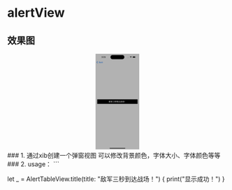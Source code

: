 # alertView
## 效果图
<center class="half">
<img src="https://github.com/platojobs/alertView/blob/main/Simulator%20Screenshot%20-%20iPhone%2014%20Pro%20-%202023-05-26%20at%2015.23.43.png" width="20%" height="20%" />
</center>
### 1. 通过xib创建一个弹窗视图
可以修改背景颜色，字体大小、字体颜色等等
### 2. usage：
```

 let _ = AlertTableView.title(title: "敌军三秒到达战场！") {
            print("显示成功！")
        }


```
